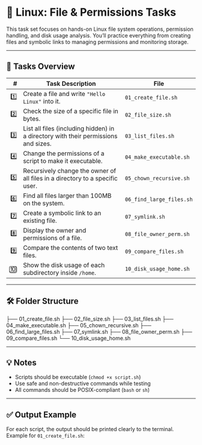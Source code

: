 # 🐧 Linux: File & Permissions Tasks

This task set focuses on hands-on Linux file system operations, permission handling, and disk usage analysis. You’ll practice everything from creating files and symbolic links to managing permissions and monitoring storage.

---

## 📂 Tasks Overview

| # | Task Description | File |
|--:|------------------|------|
| 1️⃣ | Create a file and write `"Hello Linux"` into it. | `01_create_file.sh` |
| 2️⃣ | Check the size of a specific file in bytes. | `02_file_size.sh` |
| 3️⃣ | List all files (including hidden) in a directory with their permissions and sizes. | `03_list_files.sh` |
| 4️⃣ | Change the permissions of a script to make it executable. | `04_make_executable.sh` |
| 5️⃣ | Recursively change the owner of all files in a directory to a specific user. | `05_chown_recursive.sh` |
| 6️⃣ | Find all files larger than 100MB on the system. | `06_find_large_files.sh` |
| 7️⃣ | Create a symbolic link to an existing file. | `07_symlink.sh` |
| 8️⃣ | Display the owner and permissions of a file. | `08_file_owner_perm.sh` |
| 9️⃣ | Compare the contents of two text files. | `09_compare_files.sh` |
| 🔟 | Show the disk usage of each subdirectory inside `/home`. | `10_disk_usage_home.sh` |

---

## 🛠 Folder Structure
├── 01_create_file.sh
├── 02_file_size.sh
├── 03_list_files.sh
├── 04_make_executable.sh
├── 05_chown_recursive.sh
├── 06_find_large_files.sh
├── 07_symlink.sh
├── 08_file_owner_perm.sh
├── 09_compare_files.sh
└── 10_disk_usage_home.sh


---

## 💡 Notes

- Scripts should be executable (`chmod +x script.sh`)
- Use safe and non-destructive commands while testing
- All commands should be POSIX-compliant (`bash` or `sh`)

---

## ✅ Output Example

For each script, the output should be printed clearly to the terminal.  
Example for `01_create_file.sh`:


